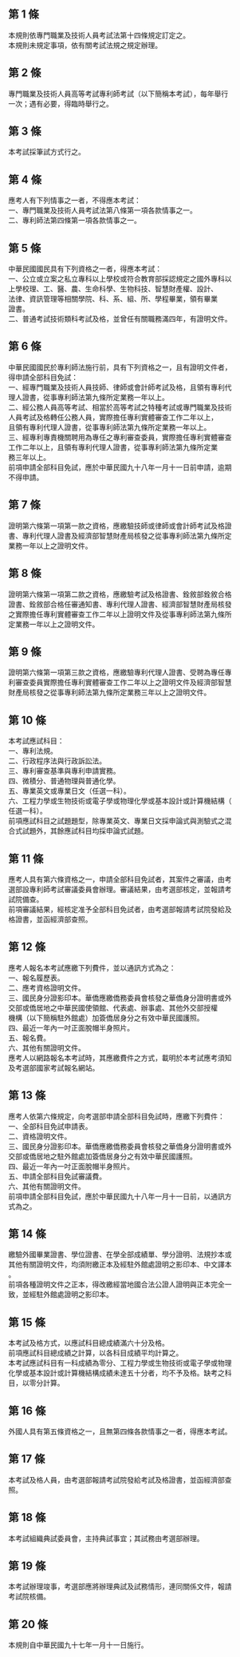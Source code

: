 第 1 條
-------
本規則依專門職業及技術人員考試法第十四條規定訂定之。  
本規則未規定事項，依有關考試法規之規定辦理。

第 2 條
-------
專門職業及技術人員高等考試專利師考試（以下簡稱本考試），每年舉行  
一次；遇有必要，得臨時舉行之。

第 3 條
-------
本考試採筆試方式行之。

第 4 條
-------
應考人有下列情事之一者，不得應本考試：  
一、專門職業及技術人員考試法第八條第一項各款情事之一。  
二、專利師法第四條第一項各款情事之一。

第 5 條
-------
中華民國國民具有下列資格之一者，得應本考試：  
一、公立或立案之私立專科以上學校或符合教育部採認規定之國外專科以  
    上學校理、工、醫、農、生命科學、生物科技、智慧財產權、設計、  
    法律、資訊管理等相關學院、科、系、組、所、學程畢業，領有畢業  
    證書。  
二、普通考試技術類科考試及格，並曾任有關職務滿四年，有證明文件。

第 6 條
-------
中華民國國民於專利師法施行前，具有下列資格之一，且有證明文件者，  
得申請全部科目免試：  
一、經專門職業及技術人員技師、律師或會計師考試及格，且領有專利代  
    理人證書，從事專利師法第九條所定業務一年以上。  
二、經公務人員高等考試、相當於高等考試之特種考試或專門職業及技術  
    人員考試及格轉任公務人員，實際擔任專利實體審查工作二年以上，  
    且領有專利代理人證書，從事專利師法第九條所定業務一年以上。  
三、經專利專責機關聘用為專任之專利審查委員，實際擔任專利實體審查  
    工作二年以上，且領有專利代理人證書，從事專利師法第九條所定業  
    務三年以上。  
前項申請全部科目免試，應於中華民國九十八年一月十一日前申請，逾期  
不得申請。

第 7 條
-------
證明第六條第一項第一款之資格，應繳驗技師或律師或會計師考試及格證  
書、專利代理人證書及經濟部智慧財產局核發之從事專利師法第九條所定  
業務一年以上之證明文件。

第 8 條
-------
證明第六條第一項第二款之資格，應繳驗考試及格證書、銓敘部銓敘合格  
證書、銓敘部合格任審通知書、專利代理人證書、經濟部智慧財產局核發  
之實際擔任專利實體審查工作二年以上證明文件及從事專利師法第九條所  
定業務一年以上之證明文件。

第 9 條
-------
證明第六條第一項第三款之資格，應繳驗專利代理人證書、受聘為專任專  
利審查委員實際擔任專利實體審查工作二年以上之證明文件及經濟部智慧  
財產局核發之從事專利師法第九條所定業務三年以上之證明文件。

第 10 條
--------
本考試應試科目：  
一、專利法規。  
二、行政程序法與行政訴訟法。  
三、專利審查基準與專利申請實務。  
四、微積分、普通物理與普通化學。  
五、專業英文或專業日文（任選一科）。  
六、工程力學或生物技術或電子學或物理化學或基本設計或計算機結構（  
    任選一科）。  
前項應試科目之試題題型，除專業英文、專業日文採申論式與測驗式之混  
合式試題外，其餘應試科目均採申論式試題。

第 11 條
--------
應考人具有第六條資格之一，申請全部科目免試者，其案件之審議，由考  
選部設專利師考試審議委員會辦理。審議結果，由考選部核定，並報請考  
試院備查。  
前項審議結果，經核定准予全部科目免試者，由考選部報請考試院發給及  
格證書，並函經濟部查照。

第 12 條
--------
應考人報名本考試應繳下列費件，並以通訊方式為之：  
一、報名履歷表。  
二、應考資格證明文件。  
三、國民身分證影印本。華僑應繳僑務委員會核發之華僑身分證明書或外  
    交部或僑居地之中華民國使領館、代表處、辦事處、其他外交部授權  
    機構（以下簡稱駐外館處）加簽僑居身分之有效中華民國護照。  
四、最近一年內一吋正面脫帽半身照片。  
五、報名費。  
六、其他有關證明文件。  
應考人以網路報名本考試時，其應繳費件之方式，載明於本考試應考須知  
及考選部國家考試報名網站。

第 13 條
--------
應考人依第六條規定，向考選部申請全部科目免試時，應繳下列費件：  
一、全部科目免試申請表。  
二、資格證明文件。  
三、國民身分證影印本。華僑應繳僑務委員會核發之華僑身分證明書或外  
    交部或僑居地之駐外館處加簽僑居身分之有效中華民國護照。  
四、最近一年內一吋正面脫帽半身照片。  
五、申請全部科目免試審議費。  
六、其他有關證明文件。  
前項申請全部科目免試，應於中華民國九十八年一月十一日前，以通訊方  
式為之。

第 14 條
--------
繳驗外國畢業證書、學位證書、在學全部成績單、學分證明、法規抄本或  
其他有關證明文件，均須附繳正本及經駐外館處證明之影印本、中文譯本  
。  
前項各種證明文件之正本，得改繳經當地國合法公證人證明與正本完全一  
致，並經駐外館處證明之影印本。

第 15 條
--------
本考試及格方式，以應試科目總成績滿六十分及格。  
前項應試科目總成績之計算，以各科目成績平均計算之。  
本考試應試科目有一科成績為零分、工程力學或生物技術或電子學或物理  
化學或基本設計或計算機結構成績未達五十分者，均不予及格。缺考之科  
目，以零分計算。

第 16 條
--------
外國人具有第五條資格之一，且無第四條各款情事之一者，得應本考試。

第 17 條
--------
本考試及格人員，由考選部報請考試院發給考試及格證書，並函經濟部查  
照。

第 18 條
--------
本考試組織典試委員會，主持典試事宜；其試務由考選部辦理。

第 19 條
--------
本考試辦理竣事，考選部應將辦理典試及試務情形，連同關係文件，報請  
考試院核備。

第 20 條
--------
本規則自中華民國九十七年一月十一日施行。

